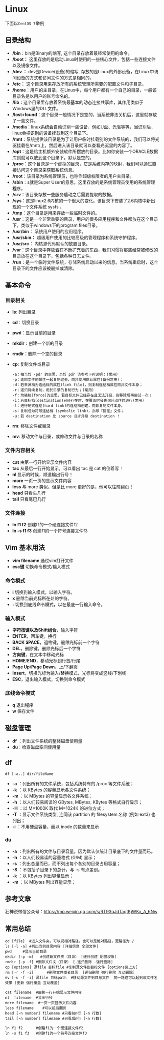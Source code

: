 # Linux

下面以`CentOS 7`举例

## 目录结构

- **/bin**：bin是Binary的缩写, 这个目录存放着最经常使用的命令。
- **/boot：** 这里存放的是启动Linux时使用的一些核心文件，包括一些连接文件以及镜像文件。
- **/dev ：** dev是Device(设备)的缩写, 存放的是Linux的外部设备，在Linux中访问设备的方式和访问文件的方式是相同的。
- **/etc：** 这个目录用来存放所有的系统管理所需要的配置文件和子目录。
- **/home**：用户的主目录，在Linux中，每个用户都有一个自己的目录，一般该目录名是以用户的账号命名的。
- **/lib**：这个目录里存放着系统最基本的动态连接共享库，其作用类似于Windows里的DLL文件。
- **/lost+found**：这个目录一般情况下是空的，当系统非法关机后，这里就存放了一些文件。
- **/media**：linux系统会自动识别一些设备，例如U盘、光驱等等，当识别后，linux会把识别的设备挂载到这个目录下。
- **/mnt**：系统提供该目录是为了让用户临时挂载别的文件系统的，我们可以将光驱挂载在/mnt/上，然后进入该目录就可以查看光驱里的内容了。
- **/opt**：这是给主机额外安装软件所摆放的目录。比如你安装一个ORACLE数据库则就可以放到这个目录下。默认是空的。
- **/proc**：这个目录是一个虚拟的目录，它是系统内存的映射，我们可以通过直接访问这个目录来获取系统信息。
- **/root**：该目录为系统管理员，也称作超级权限者的用户主目录。
- **/sbin**：s就是Super User的意思，这里存放的是系统管理员使用的系统管理程序。
- **/srv**：该目录存放一些服务启动之后需要提取的数据。
- **/sys**：这是linux2.6内核的一个很大的变化。该目录下安装了2.6内核中新出现的一个文件系统 sysfs 。
- **/tmp**：这个目录是用来存放一些临时文件的。
- **/usr**：这是一个非常重要的目录，用户的很多应用程序和文件都放在这个目录下，类似于windows下的program files目录。
- **/usr/bin：** 系统用户使用的应用程序。
- **/usr/sbin：** 超级用户使用的比较高级的管理程序和系统守护程序。
- **/usr/src：** 内核源代码默认的放置目录。
- **/var**：这个目录中存放着在不断扩充着的东西，我们习惯将那些经常被修改的目录放在这个目录下。包括各种日志文件。
- **/run**：是一个临时文件系统，存储系统启动以来的信息。当系统重启时，这个目录下的文件应该被删掉或清除。

## 基本命令

### 目录相关

- **ls**: 列出目录

- **cd**：切换目录

- **pwd**：显示目前的目录

- **mkdir**：创建一个新的目录

- **rmdir**：删除一个空的目录

- **cp**: 复制文件或目录

  ```shell
  -a：相当於 -pdr 的意思，至於 pdr 请参考下列说明；(常用)
  -p：连同文件的属性一起复制过去，而非使用默认属性(备份常用)；
  -d：若来源档为连结档的属性(link file)，则复制连结档属性而非文件本身；
  -r：递归持续复制，用於目录的复制行为；(常用)
  -f：为强制(force)的意思，若目标文件已经存在且无法开启，则移除后再尝试一次；
  -i：若目标档(destination)已经存在时，在覆盖时会先询问动作的进行(常用)
  -l：进行硬式连结(hard link)的连结档创建，而非复制文件本身。
  -s：复制成为符号连结档 (symbolic link)，亦即『捷径』文件；
  -u：若 destination 比 source 旧才升级 destination ！
  ```

- **rm**: 移除文件或目录

- **mv**: 移动文件与目录，或修改文件与目录的名称

### 文件内容相关

- **cat** 由第一行开始显示文件内容
- **tac** 从最后一行开始显示，可以看出 tac 是 cat 的倒着写！
- **nl**  显示的时候，顺道输出行号！
- **more** 一页一页的显示文件内容
- **less** 与 more 类似，但是比 more 更好的是，他可以往前翻页！
- **head** 只看头几行
- **tail** 只看尾巴几行

### 文件连接

+ **ln f1 f2**     创建f1的一个硬连接文件f2
+ **ln -s f1 f3**    创建f1的一个符号连接文件f3

## Vim 基本用法

+ **vim filename**  通过vim打开文件
+ **esc键**  切换命令模式/输入模式

### 命令模式

- **i** 切换到输入模式，以输入字符。
- **x** 删除当前光标所在处的字符。
- **:** 切换到底线命令模式，以在最底一行输入命令。

### 输入模式

- **字符按键以及Shift组合**，输入字符
- **ENTER**，回车键，换行
- **BACK SPACE**，退格键，删除光标前一个字符
- **DEL**，删除键，删除光标后一个字符
- **方向键**，在文本中移动光标
- **HOME**/**END**，移动光标到行首/行尾
- **Page Up**/**Page Down**，上/下翻页
- **Insert**，切换光标为输入/替换模式，光标将变成竖线/下划线
- **ESC**，退出输入模式，切换到命令模式

### **底线命令模式**

- **q** 退出程序
- **w** 保存文件

## 磁盘管理

- **df** ：列出文件系统的整体磁盘使用量
- **du**：检查磁盘空间使用量

## df

``` shell
df [-a..] dir/fileName
```

- **-a** ：列出所有的文件系统，包括系统特有的 /proc 等文件系统；
- **-k** ：以 KBytes 的容量显示各文件系统；
- **-m** ：以 MBytes 的容量显示各文件系统；
- **-h** ：以人们较易阅读的 GBytes, MBytes, KBytes 等格式自行显示；
- **-H** ：以 M=1000K 取代 M=1024K 的进位方式；
- **-T** ：显示文件系统类型, 连同该 partition 的 filesystem 名称 (例如 ext3) 也列出；
- **-i** ：不用硬盘容量，而以 inode 的数量来显示

### du

- **-a** ：列出所有的文件与目录容量，因为默认仅统计目录底下的文件量而已。
- **-h** ：以人们较易读的容量格式 (G/M) 显示；
- **-s** ：列出总量而已，而不列出每个各别的目录占用容量；
- **-S** ：不包括子目录下的总计，与 -s 有点差别。
- **-k** ：以 KBytes 列出容量显示；
- **-m** ：以 MBytes 列出容量显示；

## 参考文章

狂神说微信公众号：https://mp.weixin.qq.com/s/RT93qJdTagtKjWKx_A_6Nw

## 常用总结

```shell
cd [file]  #进入文件夹，可以说相对路径，也可以是绝对路径，更路径为 /
ls [-l -a] #列出当前目录内容 [详细信息 全部文件]
pwd		#显示当前目录
mkdir [-p -m]	#创建新文件夹（目录） [递归创建 配置权限]
rmdir [-p -f] #删除文件夹（目录） [-递归删除 -强行删除]
cp [options] 源file 目标file #复制源文件到目标文件 [options见上方]
rm [-r -f -i]      #删除文件或者目录  [递归删除 强行删除 互动删除]
mv [-u -f -i] 源file 目标path  #移动源文件到目标文件  同一路径可以起到改文件名效果 [更新 强行覆盖 互动覆盖]

cat filename  #由第一行开始显示文件内容
nl 	filename  #显示行号
more filename  #一页一页显示文件内容
less filename	 #可以前后翻页
head [-n number] filename #只看前n行 [-n 行数]
tail [-n number] filename #只看后n行 [-n 行数]

ln f1 f2 	  #创建f1的一个硬连接文件f2
ln -s f1 f3   #创建f1的一个符号连接文件f3
```


